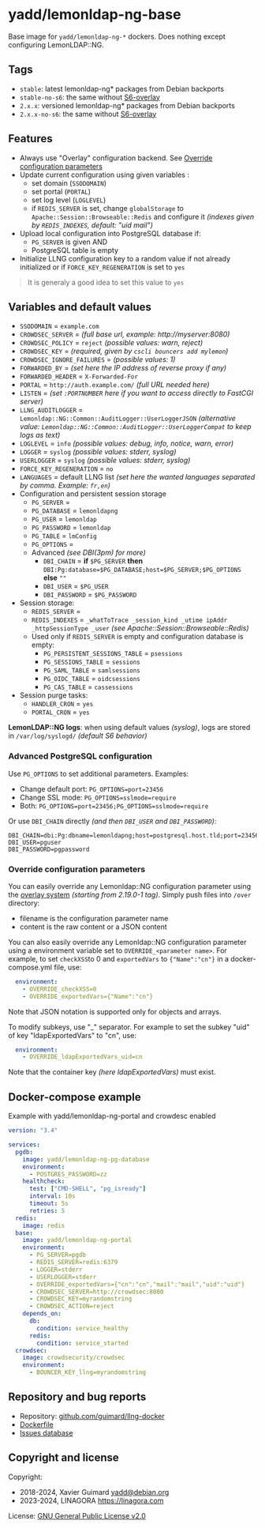 # yadd/lemonldap-ng-base

Base image for `yadd/lemonldap-ng-*` dockers. Does nothing except configuring
LemonLDAP::NG.

## Tags

* `stable`: latest lemonldap-ng\* packages from Debian backports
* `stable-no-s6`: the same without [S6-overlay](https://github.com/just-containers/s6-overlay)
* `2.x.x`: versioned lemonldap-ng\* packages from Debian backports
* `2.x.x-no-s6`: the same without [S6-overlay](https://github.com/just-containers/s6-overlay)

## Features

* Always use "Overlay" configuration backend.
  See [Override configuration parameters](#override-configuration-parameters)
* Update current configuration using given variables :
  * set domain (`SSODOMAIN`)
  * set portal (`PORTAL`)
  * set log level (`LOGLEVEL`)
  * if `REDIS_SERVER` is set, change `globalStorage` to `Apache::Session::Browseable::Redis`
    and configure it _(indexes given by `REDIS_INDEXES`, default: "uid mail")_
* Upload local configuration into PostgreSQL database if:
  * `PG_SERVER` is given AND
  * PostgreSQL table is empty
* Initialize LLNG configuration key to a random value if not already initialized or if
  `FORCE_KEY_REGENERATION` is set to `yes`

> It is generaly a good idea to set this value to `yes`

## Variables and default values

* `SSODOMAIN` = `example.com`
* `CROWDSEC_SERVER` = _(full base url, example: http://myserver:8080)_
* `CROWDSEC_POLICY` = `reject` _(possible values: warn, reject)_
* `CROWDSEC_KEY` = _(required, given by `cscli bouncers add mylemon`)_
* `CROWDSEC_IGNORE_FAILURES` = _(possible values: <empty> 1)_
* `FORWARDED_BY` = _(set here the IP address of reverse proxy if any)_
* `FORWARDED_HEADER` = `X-Forwarded-For`
* `PORTAL` = `http://auth.example.com/` _(full URL needed here)_
* `LISTEN` = _(set `:PORTNUMBER` here if you want to access directly to FastCGI server)_
* `LLNG_AUDITLOGGER` = `Lemonldap::NG::Common::AuditLogger::UserLoggerJSON`
  _(alternative value: `Lemonldap::NG::Common::AuditLogger::UserLoggerCompat` to keep logs as text)_
* `LOGLEVEL` = `info` _(possible values: debug, info, notice, warn, error)_
* `LOGGER` = `syslog` _(possible values: stderr, syslog)_
* `USERLOGGER` = `syslog` _(possible values: stderr, syslog)_
* `FORCE_KEY_REGENERATION` = `no`
* `LANGUAGES` = default LLNG list _(set here the wanted languages separated by comma. Example: `fr,en`)_
* Configuration and persistent session storage
  * `PG_SERVER` =
  * `PG_DATABASE` = `lemonldapng`
  * `PG_USER` = `lemonldap`
  * `PG_PASSWORD` = `lemonldap`
  * `PG_TABLE` = `lmConfig`
  * `PG_OPTIONS` =
  * Advanced _(see DBI(3pm) for more)_
    * `DBI_CHAIN` = **if** `$PG_SERVER` **then** `DBI:Pg:database=$PG_DATABASE;host=$PG_SERVER;$PG_OPTIONS` **else** `""`
    * `DBI_USER` = `$PG_USER`
    * `DBI_PASSWORD` = `$PG_PASSWORD`
* Session storage:
  * `REDIS_SERVER` =
  * `REDIS_INDEXES` = `_whatToTrace _session_kind _utime ipAddr _httpSessionType _user` _(see Apache::Session::Browseable::Redis)_
  * Used only if `REDIS_SERVER` is empty and configuration database is empty:
    * `PG_PERSISTENT_SESSIONS_TABLE` = `psessions`
    * `PG_SESSIONS_TABLE` = `sessions`
    * `PG_SAML_TABLE` = `samlsessions`
    * `PG_OIDC_TABLE` = `oidcsessions`
    * `PG_CAS_TABLE` = `cassessions`
* Session purge tasks:
  * `HANDLER_CRON` = `yes`
  * `PORTAL_CRON` = `yes`

**LemonLDAP::NG logs**: when using default values _(syslog)_, logs are stored in `/var/log/syslogd/` _(default S6 behavior)_

### Advanced PostgreSQL configuration

Use `PG_OPTIONS` to set additional parameters. Examples:

 * Change default port: `PG_OPTIONS=port=23456`
 * Change SSL mode: `PG_OPTIONS=sslmode=require`
 * Both: `PG_OPTIONS=port=23456;PG_OPTIONS=sslmode=require`

Or use `DBI_CHAIN` directly _(and then `DBI_USER` and `DBI_PASSWORD`)_:

```
DBI_CHAIN=dbi:Pg:dbname=lemonldapng;host=postgresql.host.tld;port=23456;sslmode=require
DBI_USER=pguser
DBI_PASSWORD=pgpassword
```

### Override configuration parameters

You can easily override any Lemonldap::NG configuration parameter using the
[overlay system](https://lemonldap-ng.org/documentation/latest/overlayconfbackend.html)
_(starting from 2.19.0-1 tag)_. Simply push files into `/over` directory:
  * filename is the configuration parameter name
  * content is the raw content or a JSON content

You can also easily override any Lemonldap::NG configuration parameter using a
environment variable set to `OVERRIDE_<parameter name>`. For example, to set
`checkXSS`to 0 and `exportedVars` to `{"Name":"cn"}` in a docker-compose.yml
file, use:

```yaml
  environment:
    - OVERRIDE_checkXSS=0
    - OVERRIDE_exportedVars={"Name":"cn"}
```

Note that JSON notation is supported only for objects and arrays.

To modify subkeys, use "\_" separator. For example to set the subkey "uid" of
key "ldapExportedVars" to "cn", use:
```yaml
  environment:
    - OVERRIDE_ldapExportedVars_uid=cn
```

Note that the container key _(here ldapExportedVars)_ must exist.

## Docker-compose example

Example with yadd/lemonldap-ng-portal and crowdesc enabled

```yaml
version: "3.4"

services:
  pgdb:
    image: yadd/lemonldap-ng-pg-database
    environment:
      - POSTGRES_PASSWORD=zz
    healthcheck:
      test: ["CMD-SHELL", "pg_isready"]
      interval: 10s
      timeout: 5s
      retries: 5
  redis:
    image: redis
  base:
    image: yadd/lemonldap-ng-portal
    environment:
      - PG_SERVER=pgdb
      - REDIS_SERVER=redis:6379
      - LOGGER=stderr
      - USERLOGGER=stderr
      - OVERRIDE_exportedVars={"cn":"cn","mail":"mail","uid":"uid"}
      - CROWDSEC_SERVER=http://crowdsec:8080
      - CROWDSEC_KEY=myrandomstring
      - CROWDSEC_ACTION=reject
    depends_on:
      db:
        condition: service_healthy
      redis:
        condition: service_started
  crowdsec:
    image: crowdsecurity/crowdsec
    environment:
      - BOUNCER_KEY_llng=myrandomstring
```

## Repository and bug reports

* Repository: [github.com/guimard/llng-docker](https://github.com/guimard/llng-docker/tree/master/base)
* [Dockerfile](https://github.com/guimard/llng-docker/blob/master/base/Dockerfile)
* [Issues database](https://github.com/guimard/llng-docker/issues)

## Copyright and license

Copyright:
 * 2018-2024, Xavier Guimard <yadd@debian.org>
 * 2023-2024, LINAGORA <https://linagora.com>

License: [GNU General Public License v2.0](https://github.com/guimard/llng-docker/blob/master/LICENSE)
